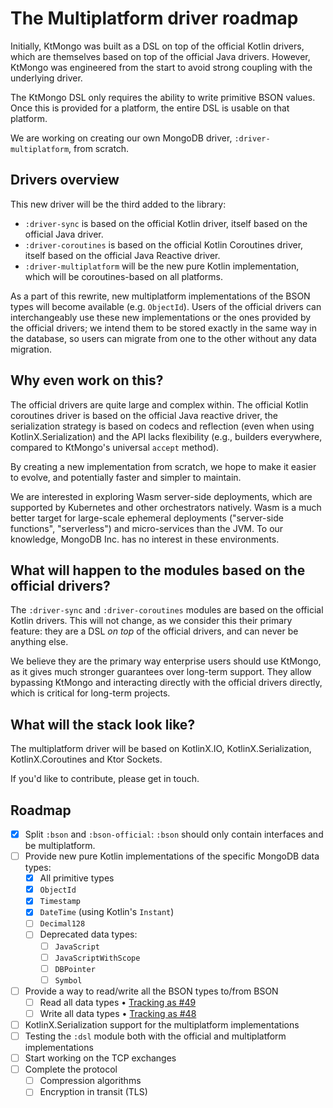 # The Multiplatform driver roadmap

Initially, KtMongo was built as a DSL on top of the official Kotlin drivers, which are themselves based on top of the official Java drivers.
However, KtMongo was engineered from the start to avoid strong coupling with the underlying driver.

The KtMongo DSL only requires the ability to write primitive BSON values. Once this is provided for a platform, the entire DSL is usable on that platform.

We are working on creating our own MongoDB driver, `:driver-multiplatform`, from scratch.

## Drivers overview

This new driver will be the third added to the library:

- `:driver-sync` is based on the official Kotlin driver, itself based on the official Java driver.
- `:driver-coroutines` is based on the official Kotlin Coroutines driver, itself based on the official Java Reactive driver.
- `:driver-multiplatform` will be the new pure Kotlin implementation, which will be coroutines-based on all platforms.

As a part of this rewrite, new multiplatform implementations of the BSON types will become available (e.g. `ObjectId`). Users of the official drivers can interchangeably use these new implementations or the ones provided by the official drivers; we intend them to be stored exactly in the same way in the database, so users can migrate from one to the other without any data migration.

## Why even work on this?

The official drivers are quite large and complex within. The official Kotlin coroutines driver is based on the official Java reactive driver, the serialization strategy is based on codecs and reflection (even when using KotlinX.Serialization) and the API lacks flexibility (e.g., builders everywhere, compared to KtMongo's universal `accept` method).

By creating a new implementation from scratch, we hope to make it easier to evolve, and potentially faster and simpler to maintain.

We are interested in exploring Wasm server-side deployments, which are supported by Kubernetes and other orchestrators natively. Wasm is a much better target for large-scale ephemeral deployments ("server-side functions", "serverless") and micro-services than the JVM. To our knowledge, MongoDB Inc. has no interest in these environments.

## What will happen to the modules based on the official drivers?

The `:driver-sync` and `:driver-coroutines` modules are based on the official Kotlin drivers. This will not change, as we consider this their primary feature: they are a DSL _on top_ of the official drivers, and can never be anything else.

We believe they are the primary way enterprise users should use KtMongo, as it gives much stronger guarantees over long-term support. They allow bypassing KtMongo and interacting directly with the official drivers directly, which is critical for long-term projects.

## What will the stack look like?

The multiplatform driver will be based on KotlinX.IO, KotlinX.Serialization, KotlinX.Coroutines and Ktor Sockets.

If you'd like to contribute, please get in touch.

## Roadmap

- [x] Split `:bson` and `:bson-official`: `:bson` should only contain interfaces and be multiplatform.
- [ ] Provide new pure Kotlin implementations of the specific MongoDB data types:
	- [x] All primitive types
	- [x] `ObjectId`
	- [x] `Timestamp`
	- [x] `DateTime` (using Kotlin's `Instant`)
	- [ ] `Decimal128`
	- [ ] Deprecated data types:
		- [ ] `JavaScript`
		- [ ] `JavaScriptWithScope`
		- [ ] `DBPointer`
		- [ ] `Symbol`
- [ ] Provide a way to read/write all the BSON types to/from BSON
	- [ ] Read all data types • [Tracking as #49](https://gitlab.com/opensavvy/ktmongo/-/issues/49)
	- [ ] Write all data types • [Tracking as #48](https://gitlab.com/opensavvy/ktmongo/-/issues/48)
- [ ] KotlinX.Serialization support for the multiplatform implementations
- [ ] Testing the `:dsl` module both with the official and multiplatform implementations
- [ ] Start working on the TCP exchanges
- [ ] Complete the protocol
	- [ ] Compression algorithms
	- [ ] Encryption in transit (TLS)
